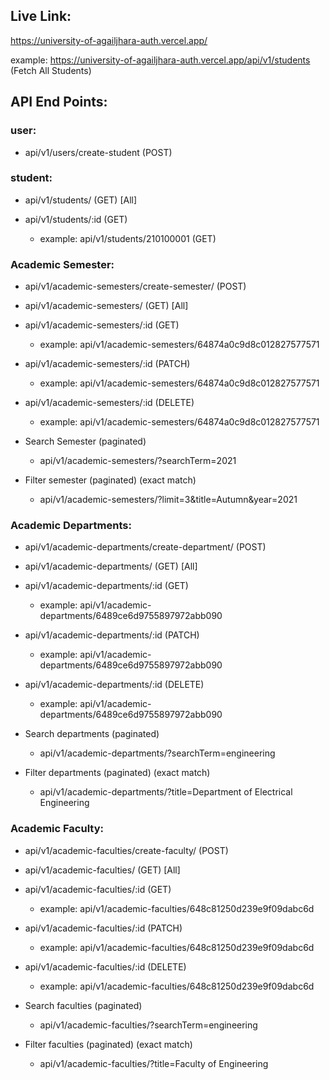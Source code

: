 ## Live Link:

https://university-of-agailjhara-auth.vercel.app/

example:
https://university-of-agailjhara-auth.vercel.app/api/v1/students
(Fetch All Students)

## API End Points:

### user:

- api/v1/users/create-student (POST)

### student:

- api/v1/students/ (GET) [All]

- api/v1/students/:id (GET)
  - example: api/v1/students/210100001 (GET)

### Academic Semester:

- api/v1/academic-semesters/create-semester/ (POST)

- api/v1/academic-semesters/ (GET) [All]

- api/v1/academic-semesters/:id (GET)

  - example: api/v1/academic-semesters/64874a0c9d8c012827577571

- api/v1/academic-semesters/:id (PATCH)

  - example: api/v1/academic-semesters/64874a0c9d8c012827577571

- api/v1/academic-semesters/:id (DELETE)

  - example: api/v1/academic-semesters/64874a0c9d8c012827577571

- Search Semester (paginated)

  - api/v1/academic-semesters/?searchTerm=2021

- Filter semester (paginated) (exact match)
  - api/v1/academic-semesters/?limit=3&title=Autumn&year=2021

### Academic Departments:

- api/v1/academic-departments/create-department/ (POST)

- api/v1/academic-departments/ (GET) [All]

- api/v1/academic-departments/:id (GET)

  - example: api/v1/academic-departments/6489ce6d9755897972abb090

- api/v1/academic-departments/:id (PATCH)

  - example: api/v1/academic-departments/6489ce6d9755897972abb090

- api/v1/academic-departments/:id (DELETE)

  - example: api/v1/academic-departments/6489ce6d9755897972abb090

- Search departments (paginated)

  - api/v1/academic-departments/?searchTerm=engineering

- Filter departments (paginated) (exact match)

  - api/v1/academic-departments/?title=Department of Electrical Engineering

### Academic Faculty:

- api/v1/academic-faculties/create-faculty/ (POST)

- api/v1/academic-faculties/ (GET) [All]

- api/v1/academic-faculties/:id (GET)

  - example: api/v1/academic-faculties/648c81250d239e9f09dabc6d

- api/v1/academic-faculties/:id (PATCH)

  - example: api/v1/academic-faculties/648c81250d239e9f09dabc6d

- api/v1/academic-faculties/:id (DELETE)

  - example: api/v1/academic-faculties/648c81250d239e9f09dabc6d

- Search faculties (paginated)

  - api/v1/academic-faculties/?searchTerm=engineering

- Filter faculties (paginated) (exact match)
  - api/v1/academic-faculties/?title=Faculty of Engineering
